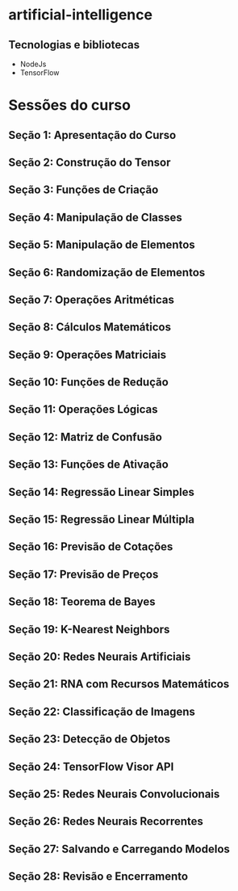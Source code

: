 # artificial-intelligence

## Tecnologias e bibliotecas

- NodeJs
- TensorFlow

# Sessões do curso

## Seção 1: Apresentação do Curso

## Seção 2: Construção do Tensor

## Seção 3: Funções de Criação

## Seção 4: Manipulação de Classes

## Seção 5: Manipulação de Elementos

## Seção 6: Randomização de Elementos

## Seção 7: Operações Aritméticas

## Seção 8: Cálculos Matemáticos

## Seção 9: Operações Matriciais

## Seção 10: Funções de Redução

## Seção 11: Operações Lógicas

## Seção 12: Matriz de Confusão

## Seção 13: Funções de Ativação

## Seção 14: Regressão Linear Simples

## Seção 15: Regressão Linear Múltipla

## Seção 16: Previsão de Cotações

## Seção 17: Previsão de Preços

## Seção 18: Teorema de Bayes

## Seção 19: K-Nearest Neighbors

## Seção 20: Redes Neurais Artificiais

## Seção 21: RNA com Recursos Matemáticos

## Seção 22: Classificação de Imagens

## Seção 23: Detecção de Objetos

## Seção 24: TensorFlow Visor API

## Seção 25: Redes Neurais Convolucionais

## Seção 26: Redes Neurais Recorrentes

## Seção 27: Salvando e Carregando Modelos

## Seção 28: Revisão e Encerramento